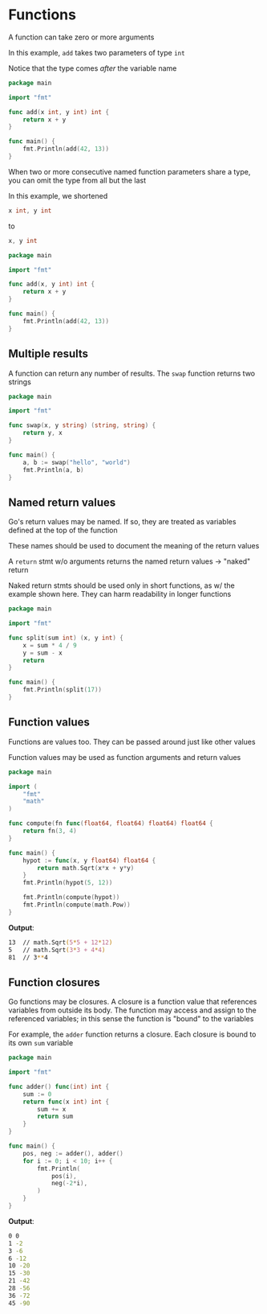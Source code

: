 # Functions

A function can take zero or more arguments

In this example, `add` takes two parameters of type `int`

Notice that the type comes *after* the variable name

```go
package main

import "fmt"

func add(x int, y int) int {
	return x + y
}

func main() {
	fmt.Println(add(42, 13))
}
```

When two or more consecutive named function parameters share a type, you can omit the type from all but the last

In this example, we shortened

```go
x int, y int
```

to

```go
x, y int
```

```go
package main

import "fmt"

func add(x, y int) int {
	return x + y
}

func main() {
	fmt.Println(add(42, 13))
}
```

## Multiple results

A function can return any number of results. The `swap` function returns two strings

```go
package main

import "fmt"

func swap(x, y string) (string, string) {
	return y, x
}

func main() {
	a, b := swap("hello", "world")
	fmt.Println(a, b)
}
```

## Named return values

Go's return values may be named. If so, they are treated as variables defined at the top of the function

These names should be used to document the meaning of the return values

A `return` stmt w/o arguments returns the named return values → "naked" return

Naked return stmts should be used only in short functions, as w/ the example shown here. They can harm readability in longer functions

```go
package main

import "fmt"

func split(sum int) (x, y int) {
	x = sum * 4 / 9
	y = sum - x
	return
}

func main() {
	fmt.Println(split(17))
}
```

## Function values

Functions are values too. They can be passed around just like other values

Function values may be used as function arguments and return values

```go
package main

import (
	"fmt"
	"math"
)

func compute(fn func(float64, float64) float64) float64 {
	return fn(3, 4)
}

func main() {
	hypot := func(x, y float64) float64 {
		return math.Sqrt(x*x + y*y)
	}
	fmt.Println(hypot(5, 12))

	fmt.Println(compute(hypot))
	fmt.Println(compute(math.Pow))
}
```

**Output**:

```zsh
13  // math.Sqrt(5*5 + 12*12)
5   // math.Sqrt(3*3 + 4*4)
81  // 3**4
```

## Function closures

Go functions may be closures. A closure is a function value that references variables from outside its body. The function may access and assign to the referenced variables; in this sense the function is "bound" to the variables

For example, the `adder` function returns a closure. Each closure is bound to its own `sum` variable

```go
package main

import "fmt"

func adder() func(int) int {
	sum := 0
	return func(x int) int {
		sum += x
		return sum
    }
}

func main() {
	pos, neg := adder(), adder()
	for i := 0; i < 10; i++ {
		fmt.Println(
			pos(i),
			neg(-2*i),
        )
    }
}
```

**Output**:

```zsh
0 0
1 -2
3 -6
6 -12
10 -20
15 -30
21 -42
28 -56
36 -72
45 -90
```
